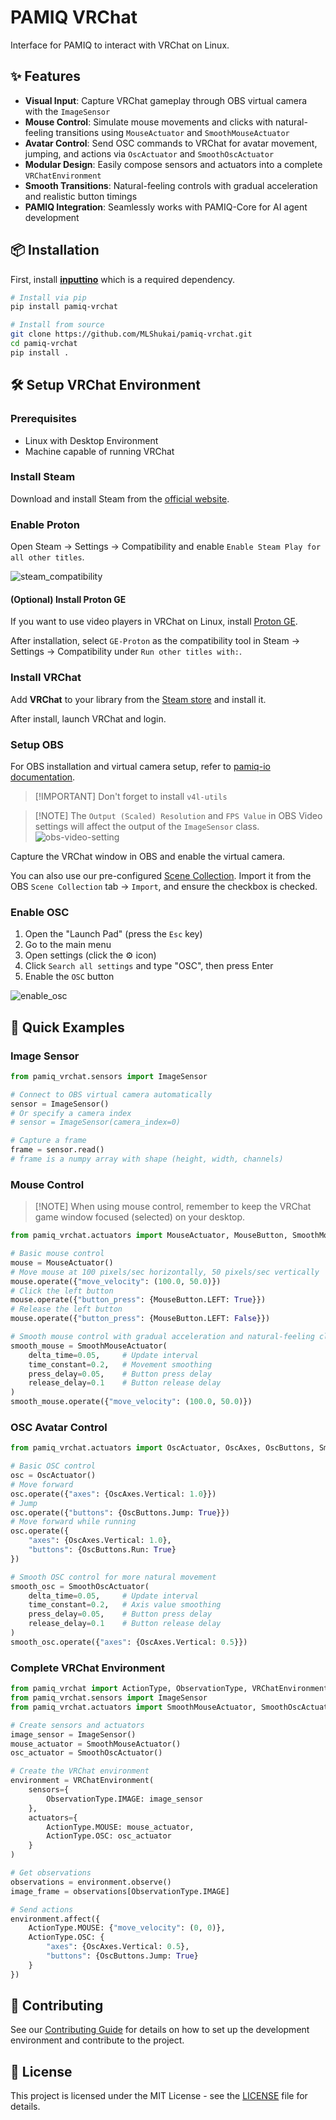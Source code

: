 # PAMIQ VRChat

Interface for PAMIQ to interact with VRChat on Linux.

## ✨ Features

- **Visual Input**: Capture VRChat gameplay through OBS virtual camera with the `ImageSensor`
- **Mouse Control**: Simulate mouse movements and clicks with natural-feeling transitions using `MouseActuator` and `SmoothMouseActuator`
- **Avatar Control**: Send OSC commands to VRChat for avatar movement, jumping, and actions via `OscActuator` and `SmoothOscActuator`
- **Modular Design**: Easily compose sensors and actuators into a complete `VRChatEnvironment`
- **Smooth Transitions**: Natural-feeling controls with gradual acceleration and realistic button timings
- **PAMIQ Integration**: Seamlessly works with PAMIQ-Core for AI agent development

## 📦 Installation

First, install [**inputtino**](https://github.com/games-on-whales/inputtino/tree/stable/bindings/python#installation) which is a required dependency.

```sh
# Install via pip
pip install pamiq-vrchat

# Install from source
git clone https://github.com/MLShukai/pamiq-vrchat.git
cd pamiq-vrchat
pip install .
```

## 🛠️ Setup VRChat Environment

### Prerequisites

- Linux with Desktop Environment
- Machine capable of running VRChat

### Install Steam

Download and install Steam from the [official website](https://store.steampowered.com/about/).

### Enable Proton

Open Steam → Settings → Compatibility and enable `Enable Steam Play for all other titles`.

![steam_compatibility](./docs/images/steam_compatibility.png)

#### (Optional) Install Proton GE

If you want to use video players in VRChat on Linux, install [Proton GE](https://github.com/GloriousEggroll/proton-ge-custom?tab=readme-ov-file#installation).

After installation, select `GE-Proton` as the compatibility tool in Steam → Settings → Compatibility under `Run other titles with:`.

### Install VRChat

Add **VRChat** to your library from the [Steam store](https://store.steampowered.com/app/438100/VRChat/) and install it.

After install, launch VRChat and login.

### Setup OBS

For OBS installation and virtual camera setup, refer to [pamiq-io documentation](https://github.com/MLShukai/pamiq-io?tab=readme-ov-file#obs-virtual-camera).

> \[!IMPORTANT\]
> Don't forget to install `v4l-utils`

> \[!NOTE\]
> The `Output (Scaled) Resolution` and `FPS Value` in OBS Video settings will affect the output of the `ImageSensor` class.
> ![obs-video-setting](./docs/images/obs_video_setting.png)

Capture the VRChat window in OBS and enable the virtual camera.

You can also use our pre-configured [Scene Collection](./obs_settings/VRChatSceneCollection.json). Import it from the OBS `Scene Collection` tab → `Import`, and ensure the checkbox is checked.

### Enable OSC

1. Open the "Launch Pad" (press the `Esc` key)
2. Go to the main menu
3. Open settings (click the ⚙️ icon)
4. Click `Search all settings` and type "OSC", then press Enter
5. Enable the `OSC` button

![enable_osc](./docs/images/osc_enable.png)

## 🚀 Quick Examples

### Image Sensor

```python
from pamiq_vrchat.sensors import ImageSensor

# Connect to OBS virtual camera automatically
sensor = ImageSensor()
# Or specify a camera index
# sensor = ImageSensor(camera_index=0)

# Capture a frame
frame = sensor.read()
# frame is a numpy array with shape (height, width, channels)
```

### Mouse Control

> \[!NOTE\]
> When using mouse control, remember to keep the VRChat game window focused (selected) on your desktop.

```python
from pamiq_vrchat.actuators import MouseActuator, MouseButton, SmoothMouseActuator

# Basic mouse control
mouse = MouseActuator()
# Move mouse at 100 pixels/sec horizontally, 50 pixels/sec vertically
mouse.operate({"move_velocity": (100.0, 50.0)})
# Click the left button
mouse.operate({"button_press": {MouseButton.LEFT: True}})
# Release the left button
mouse.operate({"button_press": {MouseButton.LEFT: False}})

# Smooth mouse control with gradual acceleration and natural-feeling clicks
smooth_mouse = SmoothMouseActuator(
    delta_time=0.05,     # Update interval
    time_constant=0.2,   # Movement smoothing
    press_delay=0.05,    # Button press delay
    release_delay=0.1    # Button release delay
)
smooth_mouse.operate({"move_velocity": (100.0, 50.0)})
```

### OSC Avatar Control

```python
from pamiq_vrchat.actuators import OscActuator, OscAxes, OscButtons, SmoothOscActuator

# Basic OSC control
osc = OscActuator()
# Move forward
osc.operate({"axes": {OscAxes.Vertical: 1.0}})
# Jump
osc.operate({"buttons": {OscButtons.Jump: True}})
# Move forward while running
osc.operate({
    "axes": {OscAxes.Vertical: 1.0},
    "buttons": {OscButtons.Run: True}
})

# Smooth OSC control for more natural movement
smooth_osc = SmoothOscActuator(
    delta_time=0.05,     # Update interval
    time_constant=0.2,   # Axis value smoothing
    press_delay=0.05,    # Button press delay
    release_delay=0.1    # Button release delay
)
smooth_osc.operate({"axes": {OscAxes.Vertical: 0.5}})
```

### Complete VRChat Environment

```python
from pamiq_vrchat import ActionType, ObservationType, VRChatEnvironment
from pamiq_vrchat.sensors import ImageSensor
from pamiq_vrchat.actuators import SmoothMouseActuator, SmoothOscActuator

# Create sensors and actuators
image_sensor = ImageSensor()
mouse_actuator = SmoothMouseActuator()
osc_actuator = SmoothOscActuator()

# Create the VRChat environment
environment = VRChatEnvironment(
    sensors={
        ObservationType.IMAGE: image_sensor
    },
    actuators={
        ActionType.MOUSE: mouse_actuator,
        ActionType.OSC: osc_actuator
    }
)

# Get observations
observations = environment.observe()
image_frame = observations[ObservationType.IMAGE]

# Send actions
environment.affect({
    ActionType.MOUSE: {"move_velocity": (0, 0)},
    ActionType.OSC: {
        "axes": {OscAxes.Vertical: 0.5},
        "buttons": {OscButtons.Jump: True}
    }
})
```

## 🤝 Contributing

See our [Contributing Guide](CONTRIBUTING.md) for details on how to set up the development environment and contribute to the project.

## 📄 License

This project is licensed under the MIT License - see the [LICENSE](LICENSE) file for details.
